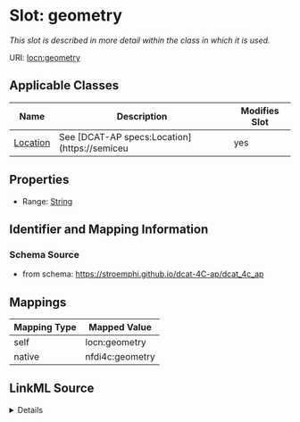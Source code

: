 

# Slot: geometry


_This slot is described in more detail within the class in which it is used._





URI: [locn:geometry](http://www.w3.org/ns/locn#geometry)



<!-- no inheritance hierarchy -->





## Applicable Classes

| Name | Description | Modifies Slot |
| --- | --- | --- |
| [Location](Location.md) | See [DCAT-AP specs:Location](https://semiceu |  yes  |







## Properties

* Range: [String](String.md)





## Identifier and Mapping Information







### Schema Source


* from schema: https://stroemphi.github.io/dcat-4C-ap/dcat_4c_ap




## Mappings

| Mapping Type | Mapped Value |
| ---  | ---  |
| self | locn:geometry |
| native | nfdi4c:geometry |




## LinkML Source

<details>
```yaml
name: geometry
description: This slot is described in more detail within the class in which it is
  used.
from_schema: https://stroemphi.github.io/dcat-4C-ap/dcat_4c_ap
rank: 1000
slot_uri: locn:geometry
alias: geometry
domain_of:
- Location
range: string

```
</details>